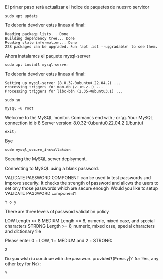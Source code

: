 El primer paso será actualizar el indice de paquetes de nuestro servidor

`sudo apt update`

Te debería devolver estas líneas al final:

    Reading package lists... Done
    Building dependency tree... Done
    Reading state information... Done
    228 packages can be upgraded. Run 'apt list --upgradable' to see them.

Ahora instalamos el paquete mysql-server

`sudo apt install mysql-server`

Te debería devolver estas líneas al final:

    Setting up mysql-server (8.0.32-0ubuntu0.22.04.2) ...
    Processing triggers for man-db (2.10.2-1) ...
    Processing triggers for libc-bin (2.35-0ubuntu3.1) ...

`sudo su`

`mysql -u root`

Welcome to the MySQL monitor.  Commands end with ; or \g.
Your MySQL connection id is 8
Server version: 8.0.32-0ubuntu0.22.04.2 (Ubuntu)

`exit;`

Bye

`sudo mysql_secure_installation`

Securing the MySQL server deployment.

Connecting to MySQL using a blank password.

VALIDATE PASSWORD COMPONENT can be used to test passwords
and improve security. It checks the strength of password
and allows the users to set only those passwords which are
secure enough. Would you like to setup VALIDATE PASSWORD component?

`Y o y`

There are three levels of password validation policy:

LOW    Length >= 8
MEDIUM Length >= 8, numeric, mixed case, and special characters
STRONG Length >= 8, numeric, mixed case, special characters and dictionary                  file

Please enter 0 = LOW, 1 = MEDIUM and 2 = STRONG: 

`2`

Do you wish to continue with the password provided?(Press y|Y for Yes, any other key for No) :

`Y`